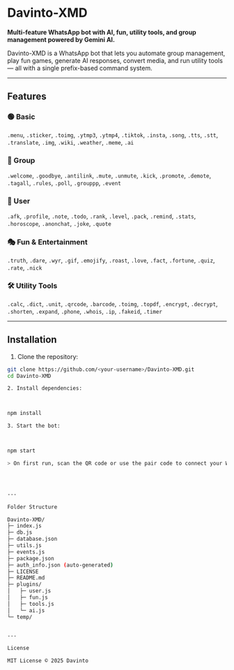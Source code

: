 # Davinto-XMD

**Multi-feature WhatsApp bot with AI, fun, utility tools, and group management powered by Gemini AI.**

Davinto-XMD is a WhatsApp bot that lets you automate group management, play fun games, generate AI responses, convert media, and run utility tools — all with a single prefix-based command system.

---

## Features

### 🟢 Basic
`.menu`, `.sticker`, `.toimg`, `.ytmp3`, `.ytmp4`, `.tiktok`, `.insta`, `.song`, `.tts`, `.stt`, `.translate`, `.img`, `.wiki`, `.weather`, `.meme`, `.ai`  

### 👥 Group
`.welcome`, `.goodbye`, `.antilink`, `.mute`, `.unmute`, `.kick`, `.promote`, `.demote`, `.tagall`, `.rules`, `.poll`, `.grouppp`, `.event`  

### 👤 User
`.afk`, `.profile`, `.note`, `.todo`, `.rank`, `.level`, `.pack`, `.remind`, `.stats`, `.horoscope`, `.anonchat`, `.joke`, `.quote`  

### 🎭 Fun & Entertainment
`.truth`, `.dare`, `.wyr`, `.gif`, `.emojify`, `.roast`, `.love`, `.fact`, `.fortune`, `.quiz`, `.rate`, `.nick`  

### 🛠 Utility Tools
`.calc`, `.dict`, `.unit`, `.qrcode`, `.barcode`, `.toimg`, `.topdf`, `.encrypt`, `.decrypt`, `.shorten`, `.expand`, `.phone`, `.whois`, `.ip`, `.fakeid`, `.timer`  

---

## Installation

1. Clone the repository:

```bash
git clone https://github.com/<your-username>/Davinto-XMD.git
cd Davinto-XMD

2. Install dependencies:



npm install

3. Start the bot:



npm start

> On first run, scan the QR code or use the pair code to connect your WhatsApp account.




---

Folder Structure

Davinto-XMD/
├─ index.js
├─ db.js
├─ database.json
├─ utils.js
├─ events.js
├─ package.json
├─ auth_info.json (auto-generated)
├─ LICENSE
├─ README.md
├─ plugins/
│   ├─ user.js
│   ├─ fun.js
│   ├─ tools.js
│   └─ ai.js
└─ temp/


---

License

MIT License © 2025 Davinto
